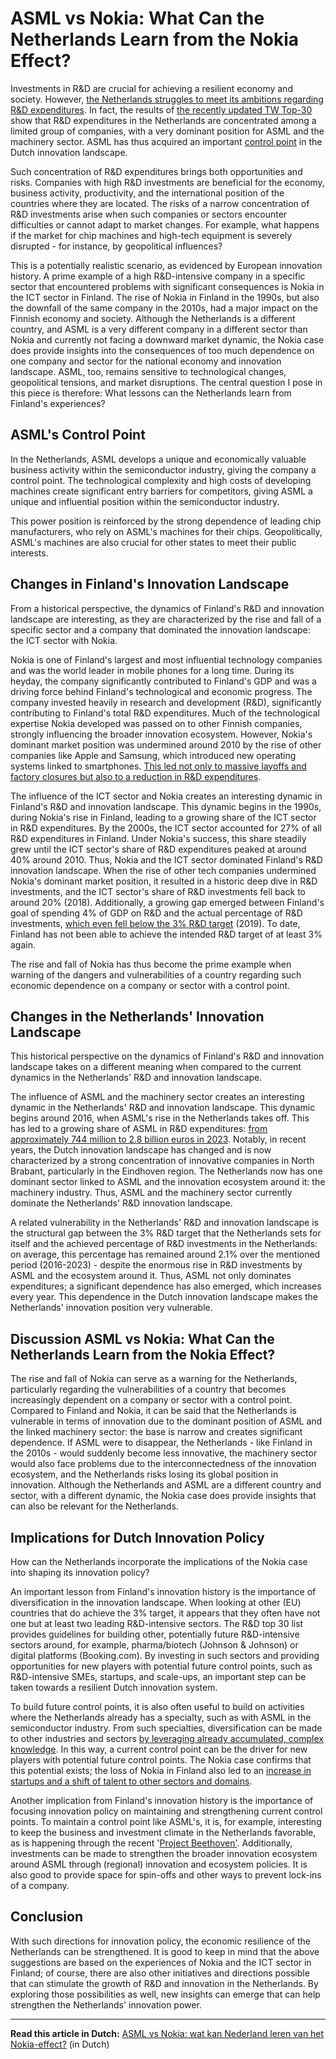 # ASML vs Nokia: What Can the Netherlands Learn from the Nokia Effect?

Investments in R&D are crucial for achieving a resilient economy and society. However, [the Netherlands struggles to meet its ambitions regarding R&D expenditures](https://vector.tno.nl/en/articles/netherlands-what-lessons-can-we-learn/). In fact, the results of [the recently updated TW Top-30](https://vector.tno.nl/en/articles/top-30-companies-investing-most/) show that R&D expenditures in the Netherlands are concentrated among a limited group of companies, with a very dominant position for ASML and the machinery sector. ASML has thus acquired an important [control point](https://repository.tno.nl/SingleDoc?find=UID%204dc9c58d-a624-469e-a229-428c4d62d60a) in the Dutch innovation landscape.

Such concentration of R&D expenditures brings both opportunities and risks. Companies with high R&D investments are beneficial for the economy, business activity, productivity, and the international position of the countries where they are located. The risks of a narrow concentration of R&D investments arise when such companies or sectors encounter difficulties or cannot adapt to market changes. For example, what happens if the market for chip machines and high-tech equipment is severely disrupted - for instance, by geopolitical influences?

This is a potentially realistic scenario, as evidenced by European innovation history. A prime example of a high R&D-intensive company in a specific sector that encountered problems with significant consequences is Nokia in the ICT sector in Finland. The rise of Nokia in Finland in the 1990s, but also the downfall of the same company in the 2010s, had a major impact on the Finnish economy and society. Although the Netherlands is a different country, and ASML is a very different company in a different sector than Nokia and currently not facing a downward market dynamic, the Nokia case does provide insights into the consequences of too much dependence on one company and sector for the national economy and innovation landscape. ASML, too, remains sensitive to technological changes, geopolitical tensions, and market disruptions. The central question I pose in this piece is therefore: What lessons can the Netherlands learn from Finland's experiences?

## ASML's Control Point

In the Netherlands, ASML develops a unique and economically valuable business activity within the semiconductor industry, giving the company a control point. The technological complexity and high costs of developing machines create significant entry barriers for competitors, giving ASML a unique and influential position within the semiconductor industry.

This power position is reinforced by the strong dependence of leading chip manufacturers, who rely on ASML's machines for their chips. Geopolitically, ASML's machines are also crucial for other states to meet their public interests.

## Changes in Finland's Innovation Landscape

From a historical perspective, the dynamics of Finland's R&D and innovation landscape are interesting, as they are characterized by the rise and fall of a specific sector and a company that dominated the innovation landscape: the ICT sector with Nokia.

Nokia is one of Finland's largest and most influential technology companies and was the world leader in mobile phones for a long time. During its heyday, the company significantly contributed to Finland's GDP and was a driving force behind Finland's technological and economic progress. The company invested heavily in research and development (R&D), significantly contributing to Finland's total R&D expenditures. Much of the technological expertise Nokia developed was passed on to other Finnish companies, strongly influencing the broader innovation ecosystem. However, Nokia's dominant market position was undermined around 2010 by the rise of other companies like Apple and Samsung, which introduced new operating systems linked to smartphones. [This led not only to massive layoffs and factory closures but also to a reduction in R&D expenditures](https://www.oecd.org/en/publications/targeting-r-d-intensity-in-finnish-innovation-policy_51c767c9-en.html).

The influence of the ICT sector and Nokia creates an interesting dynamic in Finland's R&D and innovation landscape. This dynamic begins in the 1990s, during Nokia's rise in Finland, leading to a growing share of the ICT sector in R&D expenditures. By the 2000s, the ICT sector accounted for 27% of all R&D expenditures in Finland. Under Nokia's success, this share steadily grew until the ICT sector's share of R&D expenditures peaked at around 40% around 2010. Thus, Nokia and the ICT sector dominated Finland's R&D innovation landscape. When the rise of other tech companies undermined Nokia's dominant market position, it resulted in a historic deep dive in R&D investments, and the ICT sector's share of R&D investments fell back to around 20% (2018). Additionally, a growing gap emerged between Finland's goal of spending 4% of GDP on R&D and the actual percentage of R&D investments, [which even fell below the 3% R&D target](https://www.oecd.org/en/publications/targeting-r-d-intensity-in-finnish-innovation-policy_51c767c9-en.html) (2019). To date, Finland has not been able to achieve the intended R&D target of at least 3% again.

The rise and fall of Nokia has thus become the prime example when warning of the dangers and vulnerabilities of a country regarding such economic dependence on a company or sector with a control point.

## Changes in the Netherlands' Innovation Landscape

This historical perspective on the dynamics of Finland's R&D and innovation landscape takes on a different meaning when compared to the current dynamics in the Netherlands' R&D and innovation landscape.

The influence of ASML and the machinery sector creates an interesting dynamic in the Netherlands' R&D and innovation landscape. This dynamic begins around 2016, when ASML's rise in the Netherlands takes off. This has led to a growing share of ASML in R&D expenditures: [from approximately 744 million to 2.8 billion euros in 2023](https://vector.tno.nl/en/articles/top-30-companies-investing-most/). Notably, in recent years, the Dutch innovation landscape has changed and is now characterized by a strong concentration of innovative companies in North Brabant, particularly in the Eindhoven region. The Netherlands now has one dominant sector linked to ASML and the innovation ecosystem around it: the machinery industry. Thus, ASML and the machinery sector currently dominate the Netherlands' R&D innovation landscape.

A related vulnerability in the Netherlands' R&D and innovation landscape is the structural gap between the 3% R&D target that the Netherlands sets for itself and the achieved percentage of R&D investments in the Netherlands: on average, this percentage has remained around 2.1% over the mentioned period (2016-2023) - despite the enormous rise in R&D investments by ASML and the ecosystem around it. Thus, ASML not only dominates expenditures; a significant dependence has also emerged, which increases every year. This dependence in the Dutch innovation landscape makes the Netherlands' innovation position very vulnerable.

## Discussion ASML vs Nokia: What Can the Netherlands Learn from the Nokia Effect?

The rise and fall of Nokia can serve as a warning for the Netherlands, particularly regarding the vulnerabilities of a country that becomes increasingly dependent on a company or sector with a control point. Compared to Finland and Nokia, it can be said that the Netherlands is vulnerable in terms of innovation due to the dominant position of ASML and the linked machinery sector: the base is narrow and creates significant dependence. If ASML were to disappear, the Netherlands - like Finland in the 2010s - would suddenly become less innovative, the machinery sector would also face problems due to the interconnectedness of the innovation ecosystem, and the Netherlands risks losing its global position in innovation. Although the Netherlands and ASML are a different country and sector, with a different dynamic, the Nokia case does provide insights that can also be relevant for the Netherlands.

## Implications for Dutch Innovation Policy

How can the Netherlands incorporate the implications of the Nokia case into shaping its innovation policy?

An important lesson from Finland's innovation history is the importance of diversification in the innovation landscape. When looking at other (EU) countries that do achieve the 3% target, it appears that they often have not one but at least two leading R&D-intensive sectors. The R&D top 30 list provides guidelines for building other, potentially future R&D-intensive sectors around, for example, pharma/biotech (Johnson & Johnson) or digital platforms (Booking.com). By investing in such sectors and providing opportunities for new players with potential future control points, such as R&D-intensive SMEs, startups, and scale-ups, an important step can be taken towards a resilient Dutch innovation system.

To build future control points, it is also often useful to build on activities where the Netherlands already has a specialty, such as with ASML in the semiconductor industry. From such specialties, diversification can be made to other industries and sectors [by leveraging already accumulated, complex knowledge](https://www.science.org/doi/10.1126/science.1144581). In this way, a current control point can be the driver for new players with potential future control points. The Nokia case confirms that this potential exists; the loss of Nokia in Finland also led to an [increase in startups and a shift of talent to other sectors and domains](https://www.oecd.org/en/publications/targeting-r-d-intensity-in-finnish-innovation-policy_51c767c9-en.html).

Another implication from Finland's innovation history is the importance of focusing innovation policy on maintaining and strengthening current control points. To maintain a control point like ASML's, it is, for example, interesting to keep the business and investment climate in the Netherlands favorable, as is happening through the recent '[Project Beethoven'](https://www.rijksoverheid.nl/documenten/rapporten/2024/04/02/bijlage-d-brief-asml-def). Additionally, investments can be made to strengthen the broader innovation ecosystem around ASML through (regional) innovation and ecosystem policies. It is also good to provide space for spin-offs and other ways to prevent lock-ins of a company.

## Conclusion

With such directions for innovation policy, the economic resilience of the Netherlands can be strengthened. It is good to keep in mind that the above suggestions are based on the experiences of Nokia and the ICT sector in Finland; of course, there are also other initiatives and directions possible that can stimulate the growth of R&D and innovation in the Netherlands. By exploring those possibilities as well, new insights can emerge that can help strengthen the Netherlands' innovation power.

---

**Read this article in Dutch:** [ASML vs Nokia: wat kan Nederland leren van het Nokia-effect?](https://vector.tno.nl/artikelen/asml-vs-nokia-nederland-leren-nokia/) (in Dutch)